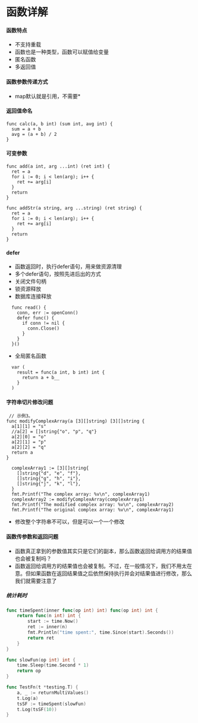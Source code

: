 # 函数详解
#### 函数特点
* 不支持重载
* 函数也是一种类型，函数可以赋值给变量
* 匿名函数
* 多返回值

#### 函数参数传递方式
* map默认就是引用，不需要*

#### 返回值命名
```
func calc(a, b int) (sum int, avg int) {
  sum = a + b
  avg = (a + b) / 2
}
```

#### 可变参数
```
func add(a int, arg ...int) (ret int) {
  ret = a
  for i := 0; i < len(arg); i++ {
    ret += arg[i]
  }
  return
}

func addStr(a string, arg ...string) (ret string) {
  ret = a
  for i := 0; i < len(arg); i++ {
    ret += arg[i]
  }
  return
}
```

#### defer
* 函数返回时，执行defer语句，用来做资源清理
* 多个defer语句，按照先进后出的方式
* 关闭文件句柄
* 锁资源释放
* 数据库连接释放
 
 ```
   func read() {
     conn, err := openConn()
     defer func() {
       if conn != nil {
         conn.Close()
       }
     }
   }()
 ```
 
* 全局匿名函数
```
  var (
    result = func(a int, b int) int {
      return a + b__
    }
  )
```

#### 字符串切片修改问题
```
 // 示例3。
func modifyComplexArray(a [3][]string) [3][]string {
  a[1][1] = "s"
  //a[2] = []string{"o", "p", "q"}
  a[2][0] = "o"
  a[2][1] = "p"
  a[2][2] = "q"
  return a
}

  complexArray1 := [3][]string{
    []string{"d", "e", "f"},
    []string{"g", "h", "i"},
    []string{"j", "k", "l"},
  }
  fmt.Printf("The complex array: %v\n", complexArray1)
  complexArray2 := modifyComplexArray(complexArray1)
  fmt.Printf("The modified complex array: %v\n", complexArray2)
  fmt.Printf("The original complex array: %v\n", complexArray1)
```
* 修改整个字符串不可以，但是可以一个一个修改

#### 函数传参数和返回问题
* 函数真正拿到的参数值其实只是它们的副本，那么函数返回给调用方的结果值也会被复制吗？
* 函数返回给调用方的结果值也会被复制。不过，在一般情况下，我们不用太在意。但如果函数在返回结果值之后依然保持执行并会对结果值进行修改，那么我们就需要注意了

##### 统计耗时
```go
func timeSpent(inner func(op int) int) func(op int) int {
	return func(n int) int {
		start := time.Now()
		ret := inner(n)
		fmt.Println("time spent:", time.Since(start).Seconds())
		return ret
	}
}

func slowFun(op int) int {
	time.Sleep(time.Second * 1)
	return op
}

func TestFn(t *testing.T) {
	a, _ := returnMultiValues()
	t.Log(a)
	tsSF := timeSpent(slowFun)
	t.Log(tsSF(10))
}
```